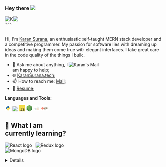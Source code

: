 ### Hey there <img src="https://media.giphy.com/media/hvRJCLFzcasrR4ia7z/giphy.gif" width="25px">
<a href="https://www.linkedin.com/in/karan-surana-1025b0153/">
  <img align="left" alt="" width="22px" src="https://raw.githubusercontent.com/peterthehan/peterthehan/master/assets/linkedin.svg"/>
</a>
<a href="mailto:karansurana23@gmail.com">
  <img align="left" alt="Karan's Mail" width="26px" height="26px" src="https://img.icons8.com/fluent/100/000000/gmail.png"/>
</a>

![](https://visitor-badge.glitch.me/badge?page_id=KaranSurana.KaranSurana)

<br />

Hi, I'm [Karan Surana](mailto:karansurana23@gmail.com), an enthusiastic self-taught MERN stack developer and a competitive programmer. My passion for software lies with dreaming up ideas and making them come true with elegant interfaces. I take great care in the code quality of the things I build.

<img align="right" alt="Karan's Mail" width="300px" height="300px" src="https://user-images.githubusercontent.com/70429983/117530358-60769100-affa-11eb-98c6-6e4089ca6c5b.gif"/>

- 💬 Ask me about anything, I am happy to help;
- 🌐 [KaranSurana.tech](http://www.karansurana.tech);
- 📫 How to reach me: [Mail](mailto:karansurana23@gmail.com);
- 📝 [Resume](https://drive.google.com/file/d/1C0OVU81DMqNzknbC3fFgnHzRxUR0Hl9H/view?usp=sharing);




**Languages and Tools:**  

<code><img height="20" src="https://raw.githubusercontent.com/github/explore/80688e429a7d4ef2fca1e82350fe8e3517d3494d/topics/python/python.png"></code>
<code><img height="20" src="https://banner2.cleanpng.com/20181122/krs/kisspng-java-programming-language-selenium-computer-softwa-july-2-16-halab-4-dev-5bf78387a7bb41.028192901542947719687.jpg"></code>
<code><img height="20" src="https://raw.githubusercontent.com/github/explore/80688e429a7d4ef2fca1e82350fe8e3517d3494d/topics/javascript/javascript.png"></code>
<code><img height="20" src="https://raw.githubusercontent.com/github/explore/80688e429a7d4ef2fca1e82350fe8e3517d3494d/topics/nodejs/nodejs.png"></code>
<code><img height="20" src="https://raw.githubusercontent.com/github/explore/80688e429a7d4ef2fca1e82350fe8e3517d3494d/topics/mysql/mysql.png"></code>
<code><img height="20" src="https://raw.githubusercontent.com/github/explore/80688e429a7d4ef2fca1e82350fe8e3517d3494d/topics/git/git.png"></code>
<br>
## 📖  What I am currently learning?

<p align="left">
<img src="https://img.shields.io/badge/React-282C34?logo=react&logoColor=61DAFB" alt="React logo" title="React.js / React Native" height="25" />
&nbsp;
<img src="https://img.shields.io/badge/Redux-282C34?logo=redux&logoColor=764ABC" alt="Redux logo" title="Redux" height="25"/>
<img src="https://img.shields.io/badge/MongoDB-282C34?logo=mongodb&logoColor=47A248" alt="MongoDB logo" title="MongoDB" height="25"/>
</p>


<details>

## 📈 My GitHub Stats!

<a href="https://github.com/KaranSurana/KaranSurana/"> <img src="https://github-readme-stats.vercel.app/api?username=KaranSurana&show_icons=true&theme=algolia" height="175" alt="KaranSurana"/> </a>
<a href="https://github.com/KaranSurana/KaranSurana/"> <img src="https://github-readme-stats.vercel.app/api/top-langs/?username=KaranSurana&count_private=true&layout=compact&theme=algolia" height="175" alt="KaranSurana"/> </a>
<br>


## 👨‍💻 Technical Heap

<span><img src="https://img.shields.io/badge/HTML5-E34F26?style=for-the-badge&logo=html5&logoColor=white" height=32px></span>
<img src="https://img.shields.io/badge/CSS3-1572B6?style=for-the-badge&logo=css3&logoColor=white" height=32px>
<img src="https://img.shields.io/badge/JavaScript-F7DF1E?style=for-the-badge&logo=javascript&logoColor=black" height=32px>
<img src="https://img.shields.io/badge/Java-ED8B00?style=for-the-badge&logo=java&logoColor=white" height=32px>
<img src="https://img.shields.io/badge/Swift-FA7343?style=for-the-badge&logo=swift&logoColor=white" height=32px>
<span><img src="https://img.shields.io/badge/MySQL-00000F?style=for-the-badge&logo=mysql&logoColor=white" height=32px></span><br>
<img src="https://img.shields.io/badge/MongoDB-white?style=for-the-badge&logo=mongodb&logoColor=4EA94B" height=32px>
<img src="https://img.shields.io/badge/Node.js-339933?style=for-the-badge&logo=nodedotjs&logoColor=white" height=32px>
<img src="https://img.shields.io/badge/Express.js-000000?style=for-the-badge&logo=express&logoColor=white" height=32px>
<img src="https://img.shields.io/badge/Sass-CC6699?style=for-the-badge&logo=sass&logoColor=white" height=32px>
<img src="https://img.shields.io/badge/jQuery-0769AD?style=for-the-badge&logo=jquery&logoColor=white" height=32px>

## 🔥 Streak Stats!

<img src="https://github-readme-streak-stats.herokuapp.com/?user=KaranSurana&theme=algolia" alt="KaranSurana"/>
